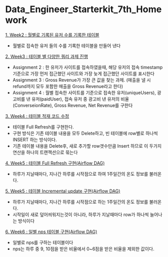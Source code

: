# Data_Engineer_Starterkit_7th_Homework

[1. Week2 : 월별로 기록된 유저 수를 기록한 테이블](https://github.com/KimHyungkeun/DE_Starterkit_Programmers/blob/main/week2_HW.ipynb)  
 - 월별로 접속한 유저 들의 수를 기록한 테이블을 만들어 낸다

[2. Week3 : 테이블 별 다양한 쿼리 과제 진행](https://github.com/KimHyungkeun/DE_Starterkit_Programmers/blob/main/week3_HW.ipynb)
 - Assignment 2 : 한 유저가 사이트를 접속하였을때, 해당 유저의 접속 timestamp기준으로 가장 먼저 접근했던 사이트와 가장 늦게 접근했던 사이트를 표시한다
 - Assignment 3 : Gross Revenue가 가장 큰 값을 찾는 과제. (매출을 낼 시 refund까지 모두 포함한 매출을 Gross Revenue라고 한다)
 - Assignment 4 : 월별 접속한 사이트를 기준으로 접속한 유저(uniqueUsers), 광고비를 낸 유저(paidUser), 접속 유저 중 광고비 낸 유저의 비율(ConverseionRate), Gross Revenue, Net Revenue를 구한다

[3. Week4 : 테이블 적재 코드 수정](https://github.com/KimHyungkeun/DE_Starterkit_Programmers/blob/main/week4_HW.ipynb) 
 - 테이블 Full Refresh를 구현한다.
 - 구현 방식은 기존 테이블 내용을 모두 Delete하고, 빈 테이블에 row별로 하나씩 INSERT 하는 방식이다.
 - 기존 테이블 내용을 Delete후, 새로 추가할 row갯수만큼 Insert 하므로 이 두가지 연산을 하나의 트랜잭션으로 묶는다

[4. Week5 : 테이블 Full Refresh 구현(Airflow DAG)](https://github.com/KimHyungkeun/DE_Starterkit_Programmers/blob/main/week5_assignment_full_refresh.py) 
 - 하루가 지날때마다, 지나간 하루를 시작점으로 하여 1주일간의 온도 정보를 불러온다.

[5. Week5 : 테이블 Incremental update 구현(Airflow DAG)](https://github.com/KimHyungkeun/DE_Starterkit_Programmers/blob/main/week5_assignment_incermental_update.py) 
 - 하루가 지날때마다, 지나간 하루를 시작점으로 하는 1주일간의 온도 정보를 불러온다.
 - 시작일이 새로 덮어씌워지는것이 아니라, 하루가 지날때마다 row가 하나씩 늘어나는 방식이다

[6. Week6 : 일별 nps 테이블 구현(Airflow DAG)](https://github.com/KimHyungkeun/DE_Starterkit_Programmers/blob/main/week6_assignment_nps_summary_table.py) 
 - 일별로 nps를 구하는 테이블이다
 - nps는 하루 중 9, 10점을 받은 비율에서 0~6점을 받은 비율을 제외한 값이다.



